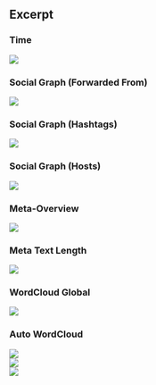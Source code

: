 
## Excerpt

### Time

![](https://raw.githubusercontent.com/maxbundscherer/telegram-analysis/master/notebooks/output/time-plot.png)

### Social Graph (Forwarded From)

![](https://raw.githubusercontent.com/maxbundscherer/telegram-analysis/master/notebooks/output/social-graph-forwarded-from.png)

### Social Graph (Hashtags)

![](https://raw.githubusercontent.com/maxbundscherer/telegram-analysis/master/notebooks/output/social-graph-hashtag.png)

### Social Graph (Hosts)


![](https://raw.githubusercontent.com/maxbundscherer/telegram-analysis/master/notebooks/output/social-graph-host.png)

### Meta-Overview

![](https://raw.githubusercontent.com/maxbundscherer/telegram-analysis/master/notebooks/output/meta-overview.png)

### Meta Text Length

![](https://raw.githubusercontent.com/maxbundscherer/telegram-analysis/master/notebooks/output/meta-text-length-hist.png)

### WordCloud Global

![](https://raw.githubusercontent.com/maxbundscherer/telegram-analysis/master/notebooks/output/wordcloud-global.png)

### Auto WordCloud

<link rel="stylesheet" type="text/css" href="https://cdn.jsdelivr.net/npm/slick-carousel@1.8.1/slick/slick.css"/>
<script type="text/javascript" src="https://code.jquery.com/jquery-1.11.0.min.js"></script>
<script type="text/javascript" src="https://code.jquery.com/jquery-migrate-1.2.1.min.js"></script>
<script src="https://cdnjs.cloudflare.com/ajax/libs/slick-carousel/1.8.1/slick.min.js"></script>

<div class="your-class">
    <div><img src="https://raw.githubusercontent.com/maxbundscherer/telegram-analysis/master/notebooks/output/autoWordCloud/Oliver%20Janich%20ffentlich-2018-09-30%2000%3A00%3A00-2020-11-30%2000%3A00%3A00.png"></div>
    <div><img src="https://raw.githubusercontent.com/maxbundscherer/telegram-analysis/master/notebooks/output/autoWordCloud/Oliver%20Janich%20ffentlich-2018-09-30%2000%3A00%3A00-2020-12-31%2000%3A00%3A00.png"></div>
    <div><img src="https://raw.githubusercontent.com/maxbundscherer/telegram-analysis/master/notebooks/output/autoWordCloud/Oliver%20Janich%20ffentlich-2018-09-30%2000%3A00%3A00-2021-01-31%2000%3A00%3A00.png"></div>
</div>

<script type="text/javascript">
    $(document).ready(function(){
        $('.your-class').slick();
    });
</script>